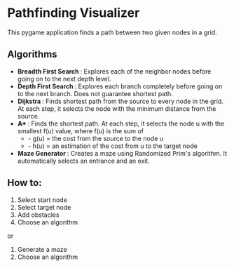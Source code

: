 # Pathfinding Visualizer

This pygame application finds a path between two given nodes in a grid.

## Algorithms
<ul>
  <li> <b> Breadth First Search </b> : Explores each of the neighbor nodes before going on to the next depth level.</li>
  <li> <b> Depth First Search </b> : Explores each branch completely before going on to the next branch. Does not guarantee shortest path. </li>
  <li> <b> Dijkstra </b> : Finds shortest path from the source to every node in the grid. At each step, it selects the node with the minimum distance from the source. </li>
  <li> <b> A* </b> : Finds the shortest path. 
	At each step, it selects the node u with the smallest f(u) value, 
	where f(u) is the sum of
   <ul>
      <li>- g(u) = the cost from the source to the node u</li>
      <li>- h(u) = an estimation of the cost from u to the target node</li>
  </ul>
	</li>
  <li> <b> Maze Generator </b> : Creates a maze using Randomized Prim's algorithm. It automatically selects an entrance and an exit.</li>
</ul>


## How to:
<ol>
  <li>Select start node</li>
  <li>Select target node</li>
  <li>Add obstacles</li>
  <li>Choose an algorithm</li>
</ol>
or
<ol>
  <li>Generate a maze</li>
  <li>Choose an algorithm</li>
</ol>
